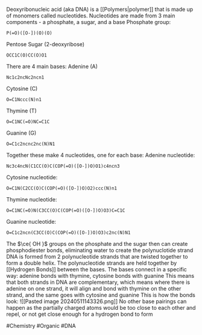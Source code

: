 Deoxyribonucleic acid (aka DNA) is a [[Polymers|polymer]] that is made up of monomers called nucleotides. Nucleotides are made from 3 main components - a phosphate, a sugar, and a base
Phosphate group:
```smiles
P(=O)([O-])(O)(O)
```
Pentose Sugar (2-deoxyribose)
```smiles
OCC1C(O)CC(O)O1
```
There are 4 main bases:
Adenine (A)
```smiles
Nc1c2ncNc2ncn1
```

Cytosine (C)
```smiles
O=C1Nccc(N)n1
```
Thymine (T)
```smiles
O=C1NC(=O)NC=C1C
```
Guanine (G)
```smiles
O=C1c2ncnc2nc(N)N1
```
Together these make 4 nucleotides, one for each base:
Adenine nucleotide:
```smiles
Nc3c4ncN(C1CC(O)C(COP(=O)([O-])O)O1)c4ncn3
```
Cytosine nucleotide:
```smiles
O=C1N(C2CC(O)C(COP(=O)([O-])O)O2)ccc(N)n1
```
Thymine nucleotide:
```smiles
O=C1NC(=O)N(C3CC(O)C(COP(=O)([O-])O)O3)C=C1C
```
Guanine nucleotide:
```smiles
O=C1c2ncn(C3CC(O)C(COP(=O)([O-])O)O3)c2nc(N)N1
```
The $\ce{ OH }$ groups on the phosphate and the sugar then can create phosphodiester bonds, eliminating water to create the polynuclotide strand
DNA is formed from 2 polynucleotide strands that are twisted together to form a double helix. The polynucleotide strands are held together by [[Hydrogen Bonds]] between the bases. The bases connect in a specific way: adenine bonds with thymine, cytosine bonds with guanine
This means that both strands in DNA are complementary, which means where there is adenine on one strand, it will align and bond with thymine on the other strand, and the same goes with cytosine and guanine
This is how the bonds look:
![[Pasted image 20240511143326.png]]
No other base pairings can happen as the partially charged atoms would be too close to each other and repel, or not get close enough for a hydrogen bond to form

#Chemistry #Organic #DNA 